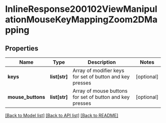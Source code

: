 # InlineResponse200102ViewManipulationMouseKeyMappingZoom2DMapping

## Properties
Name | Type | Description | Notes
------------ | ------------- | ------------- | -------------
**keys** | **list[str]** | Array of modifier keys for set of button and key presses | [optional] 
**mouse_buttons** | **list[str]** | Array of mouse buttons for set of button and key presses | [optional] 

[[Back to Model list]](../README.md#documentation-for-models) [[Back to API list]](../README.md#documentation-for-api-endpoints) [[Back to README]](../README.md)


